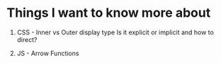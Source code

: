 # Things I want to know more about

1) CSS - Inner vs Outer display type
 Is it explicit or implicit and how to direct?

2) JS - Arrow Functions 
